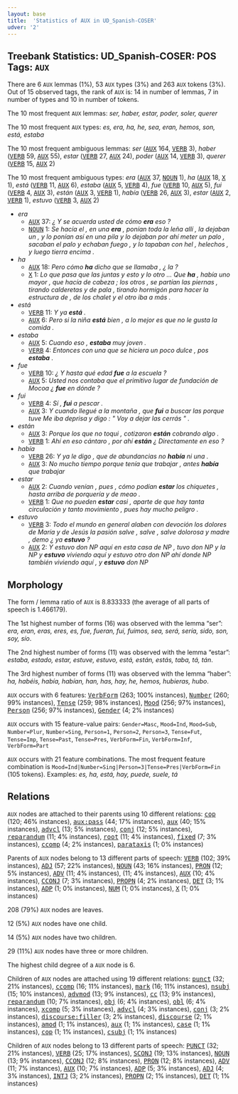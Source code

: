```yaml
---
layout: base
title:  'Statistics of AUX in UD_Spanish-COSER'
udver: '2'
---
```


## Treebank Statistics: UD_Spanish-COSER: POS Tags: `AUX`

There are 6 `AUX` lemmas (1%), 53 `AUX` types (3%) and 263 `AUX` tokens (3%).
Out of 15 observed tags, the rank of `AUX` is: 14 in number of lemmas, 7 in number of types and 10 in number of tokens.

The 10 most frequent `AUX` lemmas: <em>ser, haber, estar, poder, soler, querer</em>

The 10 most frequent `AUX` types:  <em>es, era, ha, he, sea, eran, hemos, son, está, estaba</em>

The 10 most frequent ambiguous lemmas: <em>ser</em> (<tt><a href="es_coser-pos-AUX.html">AUX</a></tt> 164, <tt><a href="es_coser-pos-VERB.html">VERB</a></tt> 3), <em>haber</em> (<tt><a href="es_coser-pos-VERB.html">VERB</a></tt> 59, <tt><a href="es_coser-pos-AUX.html">AUX</a></tt> 55), <em>estar</em> (<tt><a href="es_coser-pos-VERB.html">VERB</a></tt> 27, <tt><a href="es_coser-pos-AUX.html">AUX</a></tt> 24), <em>poder</em> (<tt><a href="es_coser-pos-AUX.html">AUX</a></tt> 14, <tt><a href="es_coser-pos-VERB.html">VERB</a></tt> 3), <em>querer</em> (<tt><a href="es_coser-pos-VERB.html">VERB</a></tt> 15, <tt><a href="es_coser-pos-AUX.html">AUX</a></tt> 2)

The 10 most frequent ambiguous types:  <em>era</em> (<tt><a href="es_coser-pos-AUX.html">AUX</a></tt> 37, <tt><a href="es_coser-pos-NOUN.html">NOUN</a></tt> 1), <em>ha</em> (<tt><a href="es_coser-pos-AUX.html">AUX</a></tt> 18, <tt><a href="es_coser-pos-X.html">X</a></tt> 1), <em>está</em> (<tt><a href="es_coser-pos-VERB.html">VERB</a></tt> 11, <tt><a href="es_coser-pos-AUX.html">AUX</a></tt> 6), <em>estaba</em> (<tt><a href="es_coser-pos-AUX.html">AUX</a></tt> 5, <tt><a href="es_coser-pos-VERB.html">VERB</a></tt> 4), <em>fue</em> (<tt><a href="es_coser-pos-VERB.html">VERB</a></tt> 10, <tt><a href="es_coser-pos-AUX.html">AUX</a></tt> 5), <em>fui</em> (<tt><a href="es_coser-pos-VERB.html">VERB</a></tt> 4, <tt><a href="es_coser-pos-AUX.html">AUX</a></tt> 3), <em>están</em> (<tt><a href="es_coser-pos-AUX.html">AUX</a></tt> 3, <tt><a href="es_coser-pos-VERB.html">VERB</a></tt> 1), <em>había</em> (<tt><a href="es_coser-pos-VERB.html">VERB</a></tt> 26, <tt><a href="es_coser-pos-AUX.html">AUX</a></tt> 3), <em>estar</em> (<tt><a href="es_coser-pos-AUX.html">AUX</a></tt> 2, <tt><a href="es_coser-pos-VERB.html">VERB</a></tt> 1), <em>estuvo</em> (<tt><a href="es_coser-pos-VERB.html">VERB</a></tt> 3, <tt><a href="es_coser-pos-AUX.html">AUX</a></tt> 2)


* <em>era</em>
  * <tt><a href="es_coser-pos-AUX.html">AUX</a></tt> 37: <em>¿ Y se acuerda usted de cómo <b>era</b> eso ?</em>
  * <tt><a href="es_coser-pos-NOUN.html">NOUN</a></tt> 1: <em>Se hacía el , en una <b>era</b> , ponían toda la leña allí , la dejaban un , y lo ponían así en una pila y lo dejaban por ahí meter un palo , sacaban el palo y echaban fuego , y lo tapaban con hel , helechos , y luego tierra encima .</em>
* <em>ha</em>
  * <tt><a href="es_coser-pos-AUX.html">AUX</a></tt> 18: <em>Pero cómo <b>ha</b> dicho que se llamaba , ¿ la ?</em>
  * <tt><a href="es_coser-pos-X.html">X</a></tt> 1: <em>Lo que pasa que las juntas y esto y lo otro ... Que <b>ha</b> , había uno mayor , que hacía de cabeza ; los otros , se partían las piernas , tirando calderetas y de pala , tirando hormigón para hacer la estructura de , de los chalet y el otro iba a más .</em>
* <em>está</em>
  * <tt><a href="es_coser-pos-VERB.html">VERB</a></tt> 11: <em>Y ya <b>está</b> .</em>
  * <tt><a href="es_coser-pos-AUX.html">AUX</a></tt> 6: <em>Pero si la niña <b>está</b> bien , a lo mejor es que no le gusta la comida .</em>
* <em>estaba</em>
  * <tt><a href="es_coser-pos-AUX.html">AUX</a></tt> 5: <em>Cuando eso , <b>estaba</b> muy joven .</em>
  * <tt><a href="es_coser-pos-VERB.html">VERB</a></tt> 4: <em>Entonces con una que se hiciera un poco dulce , pos <b>estaba</b> .</em>
* <em>fue</em>
  * <tt><a href="es_coser-pos-VERB.html">VERB</a></tt> 10: <em>¿ Y hasta qué edad <b>fue</b> a la escuela ?</em>
  * <tt><a href="es_coser-pos-AUX.html">AUX</a></tt> 5: <em>Usted nos contaba que el primitivo lugar de fundación de Mocoa ¿ <b>fue</b> en dónde ?</em>
* <em>fui</em>
  * <tt><a href="es_coser-pos-VERB.html">VERB</a></tt> 4: <em>Sí , <b>fui</b> a pescar .</em>
  * <tt><a href="es_coser-pos-AUX.html">AUX</a></tt> 3: <em>Y cuando llegué a la montaña , que <b>fui</b> a buscar las porque tuve Me iba deprisa y digo : " Voy a dejar las cerrás " .</em>
* <em>están</em>
  * <tt><a href="es_coser-pos-AUX.html">AUX</a></tt> 3: <em>Porque los que no toqui , cotizaron <b>están</b> cobrando algo .</em>
  * <tt><a href="es_coser-pos-VERB.html">VERB</a></tt> 1: <em>Ahí en eso cántaro , por ahí <b>están</b> ¿ Directamente en eso ?</em>
* <em>había</em>
  * <tt><a href="es_coser-pos-VERB.html">VERB</a></tt> 26: <em>Y ya le digo , que de abundancias no <b>había</b> ni una .</em>
  * <tt><a href="es_coser-pos-AUX.html">AUX</a></tt> 3: <em>No mucho tiempo porque tenía que trabajar , antes <b>había</b> que trabajar</em>
* <em>estar</em>
  * <tt><a href="es_coser-pos-AUX.html">AUX</a></tt> 2: <em>Cuando venían , pues , cómo podían <b>estar</b> los chiquetes , hasta arriba de porquería y de meao .</em>
  * <tt><a href="es_coser-pos-VERB.html">VERB</a></tt> 1: <em>Que no pueden <b>estar</b> casi , aparte de que hay tanta circulación y tanto movimiento , pues hay mucho peligro .</em>
* <em>estuvo</em>
  * <tt><a href="es_coser-pos-VERB.html">VERB</a></tt> 3: <em>Todo el mundo en general alaben con devoción los dolores de María y de Jesús la pasión salve , salve , salve dolorosa y madre , demo ¿ ya <b>estuvo</b> ?</em>
  * <tt><a href="es_coser-pos-AUX.html">AUX</a></tt> 2: <em>Y estuvo don NP aquí en esta casa de NP , tuvo don NP y la NP y <b>estuvo</b> viviendo aquí y estuvo otro don NP ahí donde NP también viviendo aquí , y <b>estuvo</b> don NP</em>

## Morphology

The form / lemma ratio of `AUX` is 8.833333 (the average of all parts of speech is 1.466179).

The 1st highest number of forms (16) was observed with the lemma “ser”: <em>era, eran, eras, eres, es, fue, fueran, fui, fuimos, sea, será, sería, sido, son, soy, sío</em>.

The 2nd highest number of forms (11) was observed with the lemma “estar”: <em>estaba, estado, estar, estuve, estuvo, está, están, estás, taba, tá, tán</em>.

The 3rd highest number of forms (11) was observed with the lemma “haber”: <em>ha, habéis, había, habían, han, has, hay, he, hemos, hubieras, hubo</em>.

`AUX` occurs with 6 features: <tt><a href="es_coser-feat-VerbForm.html">VerbForm</a></tt> (263; 100% instances), <tt><a href="es_coser-feat-Number.html">Number</a></tt> (260; 99% instances), <tt><a href="es_coser-feat-Tense.html">Tense</a></tt> (259; 98% instances), <tt><a href="es_coser-feat-Mood.html">Mood</a></tt> (256; 97% instances), <tt><a href="es_coser-feat-Person.html">Person</a></tt> (256; 97% instances), <tt><a href="es_coser-feat-Gender.html">Gender</a></tt> (4; 2% instances)

`AUX` occurs with 15 feature-value pairs: `Gender=Masc`, `Mood=Ind`, `Mood=Sub`, `Number=Plur`, `Number=Sing`, `Person=1`, `Person=2`, `Person=3`, `Tense=Fut`, `Tense=Imp`, `Tense=Past`, `Tense=Pres`, `VerbForm=Fin`, `VerbForm=Inf`, `VerbForm=Part`

`AUX` occurs with 21 feature combinations.
The most frequent feature combination is `Mood=Ind|Number=Sing|Person=3|Tense=Pres|VerbForm=Fin` (105 tokens).
Examples: <em>es, ha, está, hay, puede, suele, tá</em>


## Relations

`AUX` nodes are attached to their parents using 10 different relations: <tt><a href="es_coser-dep-cop.html">cop</a></tt> (120; 46% instances), <tt><a href="es_coser-dep-aux-pass.html">aux:pass</a></tt> (44; 17% instances), <tt><a href="es_coser-dep-aux.html">aux</a></tt> (40; 15% instances), <tt><a href="es_coser-dep-advcl.html">advcl</a></tt> (13; 5% instances), <tt><a href="es_coser-dep-conj.html">conj</a></tt> (12; 5% instances), <tt><a href="es_coser-dep-reparandum.html">reparandum</a></tt> (11; 4% instances), <tt><a href="es_coser-dep-root.html">root</a></tt> (11; 4% instances), <tt><a href="es_coser-dep-fixed.html">fixed</a></tt> (7; 3% instances), <tt><a href="es_coser-dep-ccomp.html">ccomp</a></tt> (4; 2% instances), <tt><a href="es_coser-dep-parataxis.html">parataxis</a></tt> (1; 0% instances)

Parents of `AUX` nodes belong to 13 different parts of speech: <tt><a href="es_coser-pos-VERB.html">VERB</a></tt> (102; 39% instances), <tt><a href="es_coser-pos-ADJ.html">ADJ</a></tt> (57; 22% instances), <tt><a href="es_coser-pos-NOUN.html">NOUN</a></tt> (43; 16% instances), <tt><a href="es_coser-pos-PRON.html">PRON</a></tt> (12; 5% instances), <tt><a href="es_coser-pos-ADV.html">ADV</a></tt> (11; 4% instances),  (11; 4% instances), <tt><a href="es_coser-pos-AUX.html">AUX</a></tt> (10; 4% instances), <tt><a href="es_coser-pos-CCONJ.html">CCONJ</a></tt> (7; 3% instances), <tt><a href="es_coser-pos-PROPN.html">PROPN</a></tt> (4; 2% instances), <tt><a href="es_coser-pos-DET.html">DET</a></tt> (3; 1% instances), <tt><a href="es_coser-pos-ADP.html">ADP</a></tt> (1; 0% instances), <tt><a href="es_coser-pos-NUM.html">NUM</a></tt> (1; 0% instances), <tt><a href="es_coser-pos-X.html">X</a></tt> (1; 0% instances)

208 (79%) `AUX` nodes are leaves.

12 (5%) `AUX` nodes have one child.

14 (5%) `AUX` nodes have two children.

29 (11%) `AUX` nodes have three or more children.

The highest child degree of a `AUX` node is 6.

Children of `AUX` nodes are attached using 19 different relations: <tt><a href="es_coser-dep-punct.html">punct</a></tt> (32; 21% instances), <tt><a href="es_coser-dep-ccomp.html">ccomp</a></tt> (16; 11% instances), <tt><a href="es_coser-dep-mark.html">mark</a></tt> (16; 11% instances), <tt><a href="es_coser-dep-nsubj.html">nsubj</a></tt> (15; 10% instances), <tt><a href="es_coser-dep-advmod.html">advmod</a></tt> (13; 9% instances), <tt><a href="es_coser-dep-cc.html">cc</a></tt> (13; 9% instances), <tt><a href="es_coser-dep-reparandum.html">reparandum</a></tt> (10; 7% instances), <tt><a href="es_coser-dep-obj.html">obj</a></tt> (6; 4% instances), <tt><a href="es_coser-dep-obl.html">obl</a></tt> (6; 4% instances), <tt><a href="es_coser-dep-xcomp.html">xcomp</a></tt> (5; 3% instances), <tt><a href="es_coser-dep-advcl.html">advcl</a></tt> (4; 3% instances), <tt><a href="es_coser-dep-conj.html">conj</a></tt> (3; 2% instances), <tt><a href="es_coser-dep-discourse-filler.html">discourse:filler</a></tt> (3; 2% instances), <tt><a href="es_coser-dep-discourse.html">discourse</a></tt> (2; 1% instances), <tt><a href="es_coser-dep-amod.html">amod</a></tt> (1; 1% instances), <tt><a href="es_coser-dep-aux.html">aux</a></tt> (1; 1% instances), <tt><a href="es_coser-dep-case.html">case</a></tt> (1; 1% instances), <tt><a href="es_coser-dep-cop.html">cop</a></tt> (1; 1% instances), <tt><a href="es_coser-dep-csubj.html">csubj</a></tt> (1; 1% instances)

Children of `AUX` nodes belong to 13 different parts of speech: <tt><a href="es_coser-pos-PUNCT.html">PUNCT</a></tt> (32; 21% instances), <tt><a href="es_coser-pos-VERB.html">VERB</a></tt> (25; 17% instances), <tt><a href="es_coser-pos-SCONJ.html">SCONJ</a></tt> (19; 13% instances), <tt><a href="es_coser-pos-NOUN.html">NOUN</a></tt> (13; 9% instances), <tt><a href="es_coser-pos-CCONJ.html">CCONJ</a></tt> (12; 8% instances), <tt><a href="es_coser-pos-PRON.html">PRON</a></tt> (12; 8% instances), <tt><a href="es_coser-pos-ADV.html">ADV</a></tt> (11; 7% instances), <tt><a href="es_coser-pos-AUX.html">AUX</a></tt> (10; 7% instances), <tt><a href="es_coser-pos-ADP.html">ADP</a></tt> (5; 3% instances), <tt><a href="es_coser-pos-ADJ.html">ADJ</a></tt> (4; 3% instances), <tt><a href="es_coser-pos-INTJ.html">INTJ</a></tt> (3; 2% instances), <tt><a href="es_coser-pos-PROPN.html">PROPN</a></tt> (2; 1% instances), <tt><a href="es_coser-pos-DET.html">DET</a></tt> (1; 1% instances)

